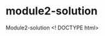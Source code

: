 # module2-solution
Module2-solution 
<! DOCTYPE html>
<html>
<head>
<title>module2-solution</title>
<style>
